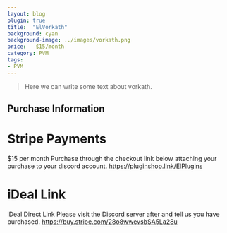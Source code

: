 ```yaml
---
layout: blog
plugin: true
title:  "ElVorkath"
background: cyan
background-image: ../images/vorkath.png
price:   $15/month
category: PVM
tags:
- PVM
---
```


> Here we can write some text about vorkath.

## Purchase Information

# Stripe Payments
$15 per month
Purchase through the checkout link below attaching your purchase to your discord account.
https://pluginshop.link/ElPlugins

# iDeal Link
iDeal Direct Link
Please visit the Discord server after and tell us you have purchased.
https://buy.stripe.com/28o8wwevsbSA5La28u